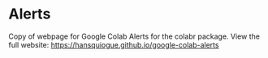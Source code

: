 # Alerts

Copy of webpage for Google Colab Alerts for the colabr package. View the full website: https://hansquiogue.github.io/google-colab-alerts